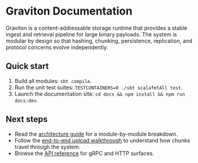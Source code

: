 # Graviton Documentation

Graviton is a content-addressable storage runtime that provides a stable ingest and retrieval pipeline for large binary payloads. The system is modular by design so that hashing, chunking, persistence, replication, and protocol concerns evolve independently.

## Quick start

1. Build all modules: `sbt compile`.
2. Run the unit test suites: `TESTCONTAINERS=0 ./sbt scalafmtAll test`.
3. Launch the documentation site: `cd docs && npm install && npm run docs:dev`.

## Next steps

- Read the [architecture guide](./architecture.md) for a module-by-module breakdown.
- Follow the [end-to-end upload walkthrough](./end-to-end-upload.md) to understand how chunks travel through the system.
- Browse the [API reference](./api.md) for gRPC and HTTP surfaces.
